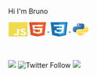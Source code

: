 Hi I'm Bruno

<a href="http://clubedosgeeks.com.br/wp-content/uploads/2016/01/dormrm.gif">

<img align="center" alt="Bruno-Js" height="30" width="40" src="https://raw.githubusercontent.com/devicons/devicon/master/icons/javascript/javascript-plain.svg"><img align="center" alt="Bruno-HTML" height="30" width="40" src="https://raw.githubusercontent.com/devicons/devicon/master/icons/html5/html5-original.svg">
  <img align="center" alt="Bruno-CSS" height="30" width="40" src="https://raw.githubusercontent.com/devicons/devicon/master/icons/css3/css3-original.svg">
  <img align="center" alt="Bruno-Python" height="30" width="40" src="https://raw.githubusercontent.com/devicons/devicon/master/icons/python/python-original.svg">
</div><br><br>
  <div> 
  <a href="https://instagram.com/bruno_cvilela" target="_blank"><img src="https://img.shields.io/badge/-Instagram-%23E4405F?style=for-the-badge&logo=instagram&logoColor=white" target="_blank"></a>
  <img alt="Twitter Follow" src="https://img.shields.io/twitter/follow/ovilelaBruno?style=for-the-badge">
  <a href = "mailto:bruno23cv@gmail.com"><img src="https://img.shields.io/badge/-Gmail-%23333?style=for-the-badge&logo=gmail&logoColor=white" target="_blank"></a> 
 <br><br>
 
</div>
